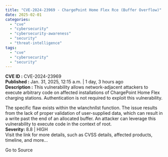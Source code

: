 ```yaml
---
title: "CVE-2024-23969 - ChargePoint Home Flex Rce (Buffer Overflow)"
date: 2025-02-01
categories: 
  - "cve"
  - "cybersecurity"
  - "cybersecurity-awareness"
  - "security"
  - "threat-intelligence"
tags: 
  - "cve"
  - "cybersecurity"
  - "security"
---
```


**CVE ID :** CVE-2024-23969  
**Published :** Jan. 31, 2025, 12:15 a.m. | 1 day, 3 hours ago  
**Description :** This vulnerability allows network-adjacent attackers to execute arbitrary code on affected installations of ChargePoint Home Flex charging stations. Authentication is not required to exploit this vulnerability.

The specific flaw exists within the wlanchnllst function. The issue results from the lack of proper validation of user-supplied data, which can result in a write past the end of an allocated buffer. An attacker can leverage this vulnerability to execute code in the context of root.  
**Severity:** 8.8 | HIGH  
Visit the link for more details, such as CVSS details, affected products, timeline, and more...

Go to Source
